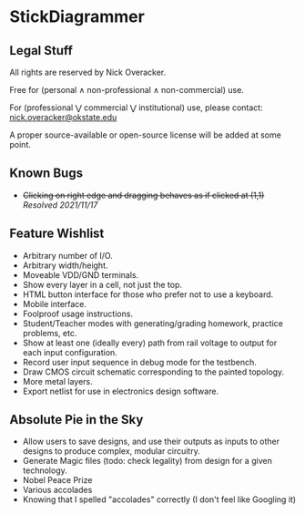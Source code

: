 # StickDiagrammer

## Legal Stuff
All rights are reserved by Nick Overacker.

Free for (personal ∧ non-professional ∧ non-commercial) use.

For (professional ⋁ commercial ⋁ institutional) use, please contact: [nick.overacker@okstate.edu](mailto:nick.overacker@okstate.edu)

A proper source-available or open-source license will be added at some point.

## Known Bugs
* ~~Clicking on right edge and dragging behaves as if clicked at (1,1)~~ *Resolved 2021/11/17*

## Feature Wishlist
* Arbitrary number of I/O.
* Arbitrary width/height.
* Moveable VDD/GND terminals.
* Show every layer in a cell, not just the top.
* HTML button interface for those who prefer not to use a keyboard.
* Mobile interface.
* Foolproof usage instructions.
* Student/Teacher modes with generating/grading homework, practice problems, etc.
* Show at least one (ideally every) path from rail voltage to output for each input configuration.
* Record user input sequence in debug mode for the testbench.
* Draw CMOS circuit schematic corresponding to the painted topology.
* More metal layers.
* Export netlist for use in electronics design software.

## Absolute Pie in the Sky
* Allow users to save designs, and use their outputs as inputs to other designs to produce complex, modular circuitry.
* Generate Magic files (todo: check legality) from design for a given technology.
* Nobel Peace Prize
* Various accolades
* Knowing that I spelled "accolades" correctly (I don't feel like Googling it)
